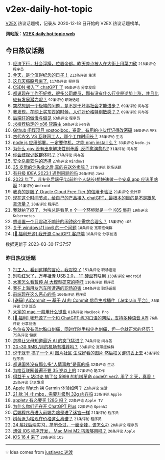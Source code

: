# v2ex-daily-hot-topic

[V2EX](https://www.v2ex.com/) 热议话题榜，记录从 2020-12-18 日开始的 V2EX 热议话题榜单。

**网站版：[V2EX daily hot topic web](https://boojack.github.io/v2ex-daily-hot-topic-web/)**

## 今日热议话题

<!-- TODAY BEGIN -->

1. [经济下行，社会浮躁，位置帝都，昨天差点被人在大街上用菜刀砍](https://www.v2ex.com/t/928431) `218条评论` `程序员`
1. [今天，是个值得纪念的日子！](https://www.v2ex.com/t/928440) `213条评论` `生活`
1. [这几天癌股亏麻了.](https://www.v2ex.com/t/928378) `117条评论` `程序员`
1. [CSDN 接入了 chatGPT 了](https://www.v2ex.com/t/928501) `95条评论` `分享发现`
1. [都说现在工作不好找，很多公司裁员，那有没有什么行业是逆势上涨，并且比较有发展潜力呢？](https://www.v2ex.com/t/928361) `92条评论` `职场话题`
1. [突然想到一个极端的问题，是不是干坏事社会才能进步？](https://www.v2ex.com/t/928521) `69条评论` `问与答`
1. [我发现，在网上买东西的时候，人们对价格特别敏感？？](https://www.v2ex.com/t/928346) `69条评论` `问与答`
1. [后端仔的傲慢与偏见](https://www.v2ex.com/t/928384) `63条评论` `程序员`
1. [求推荐稳定的 x86 软路由](https://www.v2ex.com/t/928360) `59条评论` `问与答`
1. [Github 间谍项目 vpstoolbox，避雷，有用的小伙伴记得改密码](https://www.v2ex.com/t/928400) `56条评论` `VPS`
1. [古代农名 VS 互联网工人，哪个工作时间长？](https://www.v2ex.com/t/928348) `36条评论` `生活`
1. [node js 应用部署，一定要停机，才能 npm install 么？](https://www.v2ex.com/t/928456) `33条评论` `Node.js`
1. [为什么 gov 没有出来解决性别矛盾, 反而愈演愈烈?](https://www.v2ex.com/t/928575) `31条评论` `问与答`
1. [你会歧视少数群体吗？](https://www.v2ex.com/t/928597) `27条评论` `问与答`
1. [安全杀毒软件的选择](https://www.v2ex.com/t/928541) `27条评论` `Windows`
1. [35 岁后的你失业之后,真的在送外卖嘛？](https://www.v2ex.com/t/928383) `27条评论` `职场话题`
1. [有升级 IDEA 2023.1 遇到问题的吗](https://www.v2ex.com/t/928359) `26条评论` `Java`
1. [2023 年了，非专业后端仔(以前的个人站长)想快速做一个安卓 app 应该用啥啊](https://www.v2ex.com/t/928417) `21条评论` `Android`
1. [我真的是服了 Oracle Cloud Free Tier 的信用卡验证](https://www.v2ex.com/t/928380) `21条评论` `云计算`
1. [现在这个时间节点，给自己的产品接入 chatGPT，最根本的目的是不是跟风拿流量？](https://www.v2ex.com/t/928372) `20条评论` `程序员`
1. [我就纳了闷了，为啥总是看见 n 个一个环境就是一个 K8S 集群](https://www.v2ex.com/t/928362) `19条评论` `Kubernetes`
1. [想设置一个只震动不响铃的闹钟这个需求合理么？](https://www.v2ex.com/t/928593) `18条评论` `iOS`
1. [关于 windows11 ipv6 的一个问题](https://www.v2ex.com/t/928571) `18条评论` `宽带症候群`
1. [[🎉 福利开源] 我开源 ChatGPT 客户端](https://www.v2ex.com/t/928497) `18条评论` `分享创造`

数据更新于 2023-03-30 17:37:57

<!-- TODAY END -->

### 昨日热议话题

<!-- YESTERDAY BEGIN -->

1. [打工人，看到这样的言论，我震惊了](https://www.v2ex.com/t/928102) `151条评论` `职场话题`
1. [别吹红米了，万年祖传 USB 2.0， 1T 硬盘有啥用](https://www.v2ex.com/t/928145) `133条评论` `Android`
1. [大家怎么看暂停 AI 大模型研究的呼吁](https://www.v2ex.com/t/928150) `116条评论` `程序员`
1. [我在上海用友汽车所遭遇的职场迫害](https://www.v2ex.com/t/928067) `104条评论` `职场话题`
1. [前端现在这么恶心的吗](https://www.v2ex.com/t/928203) `100条评论` `程序员`
1. [[送码] AiCommit — 基于 AI 的 Commit 信息生成插件（Jetbrain 平台）](https://www.v2ex.com/t/928027) `86条评论` `分享创造`
1. [大家的 mac 一般用什么键盘](https://www.v2ex.com/t/928049) `81条评论` `MacBook Pro`
1. [[🎉 福利] 我开源了一个和 ChatGPT 练习口语的网站，支持多种语音 API](https://www.v2ex.com/t/928200) `76条评论` `分享创造`
1. [各位有没有偶尔胸口刺痛，同时伴随手指尖也刺痛，但一会就正常的经历？](https://www.v2ex.com/t/928110) `75条评论` `健康`
1. [怎样让父母知道最近 AI 的突飞猛进？](https://www.v2ex.com/t/928131) `74条评论` `问与答`
1. [20~30 RMB /月的机场有推荐吗？](https://www.v2ex.com/t/928177) `53条评论` `宽带症候群`
1. [说干就干 搞了一个 AI 图片社区 生成好看的图片 然后把关键词丢上去](https://www.v2ex.com/t/928028) `43条评论` `程序员`
1. [都说国外没有那么多“人情事故”是真的吗](https://www.v2ex.com/t/928291) `32条评论` `生活`
1. [为啥互联网普遍不要 35 岁以上的](https://www.v2ex.com/t/928226) `27条评论` `酷工作`
1. [得益于 v 站讨论 搞了台 5999 的机械革命 code01 ver2. 用了 2 天，真香！](https://www.v2ex.com/t/928117) `25条评论` `分享发现`
1. [Apple Watch 换 Garmin 体验如何？](https://www.v2ex.com/t/928048) `23条评论` `生活`
1. [21 款 14 寸 mbp，需要升级到 32g 内存吗](https://www.v2ex.com/t/928040) `23条评论` `Apple`
1. [appletv 有必要买 128G 吗？](https://www.v2ex.com/t/928137) `22条评论` `Apple TV`
1. [为什么你们还在开 ChatGPT Plus](https://www.v2ex.com/t/928124) `22条评论` `OpenAI`
1. [后端程序员进入前端为啥是进了迷宫一样](https://www.v2ex.com/t/928258) `21条评论` `程序员`
1. [树莓派为啥现在价格这么离谱？](https://www.v2ex.com/t/928157) `21条评论` `程序员`
1. [24 届找后端实习，简历全过，一面全挂，该怎么办](https://www.v2ex.com/t/928195) `20条评论` `程序员`
1. [想做 IOS 程序开发， Mac Mini M2 丐版够用吗？](https://www.v2ex.com/t/928058) `20条评论` `Apple`
1. [iOS 16.4 来了](https://www.v2ex.com/t/928026) `20条评论` `iOS`

<!-- YESTERDAY END -->

---

💡 Idea comes from [justjavac 迷渡](https://github.com/justjavac/)
